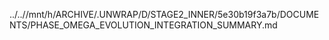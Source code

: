 ../..//mnt/h/ARCHIVE/.UNWRAP/D/STAGE2_INNER/5e30b19f3a7b/DOCUMENTS/PHASE_OMEGA_EVOLUTION_INTEGRATION_SUMMARY.md
